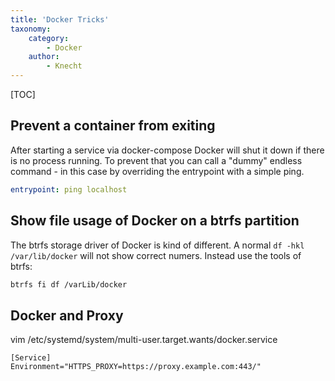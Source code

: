 ```yaml
---
title: 'Docker Tricks'
taxonomy:
    category:
        - Docker
    author:
        - Knecht
---
```


[TOC]

## Prevent a container from exiting
After starting a service via docker-compose Docker will shut it down if there is no process running. To prevent that you can call a "dummy" endless command - in this case by overriding the entrypoint with a simple ping.
```yaml
entrypoint: ping localhost
```

## Show file usage of Docker on a btrfs partition
The btrfs storage driver of Docker is kind of different. A normal `df -hkl /var/lib/docker` will not show correct numers. Instead use the tools of btrfs: 
```bash
btrfs fi df /varLib/docker
```

## Docker and Proxy

vim /etc/systemd/system/multi-user.target.wants/docker.service

```
[Service]
Environment="HTTPS_PROXY=https://proxy.example.com:443/"
```